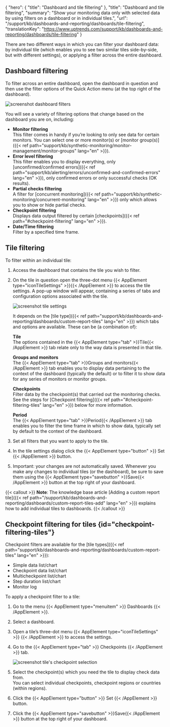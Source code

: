 {
  "hero": {
    "title": "Dashboard and tile filtering"
  },
  "title": "Dashboard and tile filtering",
  "summary": "Show your monitoring data only with selected data by using filters on a dashboard or in individual tiles.",
  "url": "/support/kb/dashboards-and-reporting/dashboards/tile-filtering",
  "translationKey": "https://www.uptrends.com/support/kb/dashboards-and-reporting/dashboards/tile-filtering"
}

There are two different ways in which you can filter your dashboard data: by individual tile (which enables you to see two similar tiles side-by-side, but with different settings), or applying a filter across the entire dashboard.

## Dashboard filtering

To filter across an entire dashboard, open the dashboard in question and then use the filter options of the Quick Action menu (at the top right of the dashboard).  

![screenshot dashboard filters](/img/content/scr_dashboard-filters.min.png)


You will see a variety of filtering options that change based on the dashboard you are on, including:

- **Monitor filtering**  
  This filter comes in handy if you’re looking to only see data for certain monitors. You can select one or more monitor(s) or [monitor group(s)]({{< ref path="support/kb/synthetic-monitoring/monitor-management/monitor-groups" lang="en" >}}).
- **Error level filtering**  
  This filter enables you to display everything, only [unconfirmed/confirmed errors]({{< ref path="support/kb/alerting/errors/unconfirmed-and-confirmed-errors" lang="en" >}}), only confirmed errors or only successful checks (OK results).
- **Partial checks filtering**  
  A filter for [concurrent monitoring]({{< ref path="support/kb/synthetic-monitoring/concurrent-monitoring" lang="en" >}}) only which allows you to show or hide partial checks. 
- **Checkpoint filtering**  
  Displays data output filtered by certain [checkpoints]({{< ref path="#checkpoint-filtering" lang="en" >}}).
- **Date/Time filtering**  
  Filter by a specified time frame. 

## Tile filtering

To filter within an individual tile:

1. Access the dashboard that contains the tile you wish to filter.
2. On the tile in question open the three-dot menu {{< AppElement type="iconTileSettings" >}}{{< /AppElement >}} to access the tile settings.
   A pop-up window will appear, containing a series of tabs and configuration options associated with the tile.
  
    ![screenshot tile settings](/img/content/scr_tile-settings.min.png)

   It depends on the [tile type]({{< ref path="support/kb/dashboards-and-reporting/dashboards/custom-report-tiles" lang="en" >}}) which tabs and options are available. These can be (a combination of):

   **Tile**  
   The options contained in the {{< AppElement type="tab" >}}Tile{{< /AppElement >}} tab relate only to the way data is presented in that tile.

   **Groups and monitors**  
   The {{< AppElement type="tab" >}}Groups and monitors{{< /AppElement >}} tab enables you to display data pertaining to the context of the dashboard (typically the default) or to filter it to show data for any series of monitors or monitor groups. 

   **Checkpoints**  
    Filter data by the checkpoint(s) that carried out the monitoring checks. See the steps for [Checkpoint filtering]({{< ref path="#checkpoint-filtering-tiles" lang="en" >}}) below for more information.

   **Period**  
   The {{< AppElement type="tab" >}}Period{{< /AppElement >}} tab enables you to filter the time frame in which to show data, typically set by default to the context of the dashboard.  
3. Set all filters that you want to apply to the tile.
4. In the tile settings dialog click the {{< AppElement type="button" >}} Set {{< /AppElement >}} button.
5. Important: your changes are not automatically saved. Whenever you make any changes to individual tiles (or the dashboard), be sure to save them using the {{< AppElement type="savebutton" >}}Save{{< /AppElement >}} button at the top right of your dashboard.



{{< callout >}} **Note**: The knowledge base article [Adding a custom report tile]({{< ref path="/support/kb/dashboards-and-reporting/dashboards/custom-report-tiles-add" lang="en" >}}) explains how to add individual tiles to dashboards. {{< /callout >}}  

## Checkpoint filtering for tiles {id="checkpoint-filtering-tiles"}

Checkpoint filters are available for the [tile types]({{< ref path="support/kb/dashboards-and-reporting/dashboards/custom-report-tiles" lang="en" >}}):
- Simple data list/chart
- Checkpoint data list/chart
- Multicheckpoint list/chart
- Step duration list/chart
- Monitor log

To apply a checkpoint filter to a tile:

1. Go to the menu {{< AppElement type="menuitem" >}} Dashboards {{< /AppElement >}}. 
2. Select a dashboard. 
3. Open a tile’s three-dot menu {{< AppElement type="iconTileSettings" >}} {{< /AppElement >}} to access the settings. 
4. Go to the {{< AppElement type="tab" >}} Checkpoints {{< /AppElement >}} tab. 

   ![screenshot tile's checkpoint selection](/img/content/scr-cp-selection-tiles.min.png) 

5. Select the checkpoint(s) which you need the tile to display check data from.  
   You can select individual checkpoints, checkpoint regions or countries (within regions).
6. Click the {{< AppElement type="button" >}} Set {{< /AppElement >}} button.
7. Click the {{< AppElement type="savebutton" >}}Save{{< /AppElement >}} button at the top right of your dashboard.
